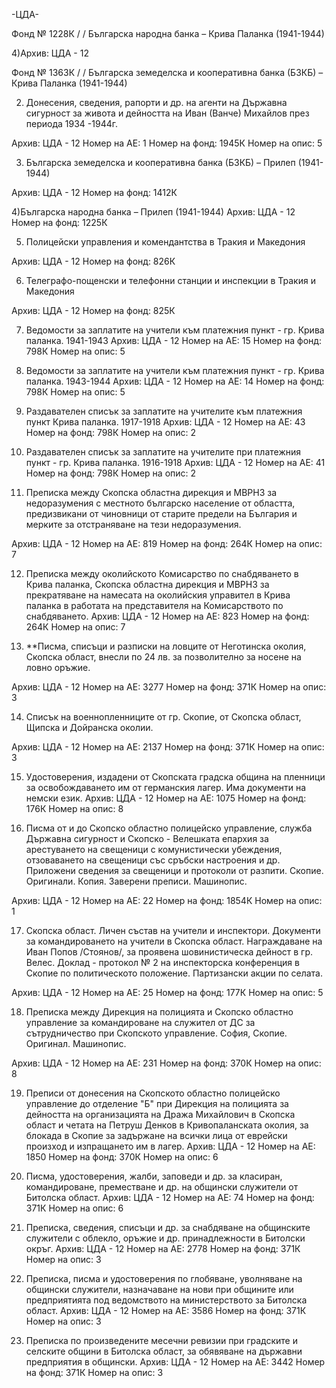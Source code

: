 -ЦДА-

Фонд № 1228К / / Българска народна банка – Крива Паланка (1941-1944)

4)Архив: ЦДА - 12

Фонд № 1363К / / Българска земеделска и кооперативна банка (БЗКБ) – Крива Паланка (1941-1944)


2) Донесения, сведения, рапорти и др. на агенти на Държавна сигурност за живота и дейността на Иван (Ванче) Михайлов през периода 1934 -1944г.


Архив:	ЦДА - 12
Номер на АЕ:	1
Номер на фонд:	1945К	Номер на опис:	5

3) Българска земеделска и кооперативна банка (БЗКБ) – Прилеп (1941-1944)


Архив:	ЦДА - 12
Номер на фонд:	1412К


4)Българска народна банка – Прилеп (1941-1944)
Архив:	ЦДА - 12
Номер на фонд:	1225К


5) Полицейски управления и комендантства в Тракия и Македония


Архив:	ЦДА - 12
Номер на фонд:	826К

6) Телеграфо-пощенски и телефонни станции и инспекции в Тракия и Македония


Архив:	ЦДА - 12
Номер на фонд:	825К

7)  Ведомости за заплатите на учители към платежния пункт - гр. Крива паланка. 1941-1943
Архив:	ЦДА - 12
Номер на АЕ:	15
Номер на фонд:	798К	Номер на опис:	5

8)  Ведомости за заплатите на учители към платежния пункт - гр. Крива паланка. 1943-1944
Архив:	ЦДА - 12
Номер на АЕ:	14
Номер на фонд:	798К	Номер на опис:	5

9)  Раздавателен списък за заплатите на учителите към платежния пункт Крива паланка. 1917-1918
Архив:	ЦДА - 12
Номер на АЕ:	43
Номер на фонд:	798К	Номер на опис:	2

10)  Раздавателен списък за заплатите на учителите при платежния пункт - гр. Крива паланка. 1916-1918
Архив:	ЦДА - 12
Номер на АЕ:	41
Номер на фонд:	798К	Номер на опис:	2

11) Преписка между Скопска областна дирекция и МВРНЗ за недоразумения с местното българско население от областта, предизвикани от чиновници от старите предели на България и мерките за отстраняване на тези недоразумения.


Архив:	ЦДА - 12
Номер на АЕ:	819
Номер на фонд:	264К	Номер на опис:	7

12) Преписка между околийското Комисарство по снабдяването в Крива паланка, Скопска областна дирекция и МВРНЗ за прекратяване на намесата на околийския управител в Крива паланка в работата на представителя на Комисарството по снабдяването.
Архив:	ЦДА - 12
Номер на АЕ:	823
Номер на фонд:	264К	Номер на опис:	7

13) **Писма, списъци и разписки на ловците от Неготинска околия, Скопска област, внесли по 24 лв. за позволително за носене на ловно оръжие.

Архив:	ЦДА - 12
Номер на АЕ:	3277
Номер на фонд:	371К	Номер на опис:	3

14) Списък на военнопленниците от гр. Скопие, от Скопска област, Щипска и Дойранска околии.


Архив:	ЦДА - 12
Номер на АЕ:	2137
Номер на фонд:	371К	Номер на опис:	3

15) Удостоверения, издадени от Скопската градска община на пленници за освобождаването им от германския лагер. Има документи на немски език. Архив:	ЦДА - 12
Номер на АЕ:	1075
Номер на фонд:	176К	Номер на опис:	8


16) Писма от и до Скопско областно полицейско управление, служба Държавна сигурност и Скопско - Велешката епархия за арестуването на свещеници с комунистически убеждения, отзоваването на свещеници със сръбски настроения и др. Приложени сведения за свещеници и протоколи от разпити. Скопие. Оригинали. Копия. Заверени преписи. Машинопис.


Архив:	ЦДА - 12
Номер на АЕ:	22
Номер на фонд:	1854К	Номер на опис:	1


17) Скопска област. Личен състав на учители и инспектори. Документи за командироването на учители в Скопска област. Награждаване на Иван Попов /Стоянов/, за проявена шовинистическа дейност в гр. Велес. Доклад  - протокол № 2 на инспекторска конференция в Скопие по политическото положение. Партизански акции по селата.


Архив:	ЦДА - 12
Номер на АЕ:	25
Номер на фонд:	177К	Номер на опис:	5

18) Преписка между Дирекция на полицията и Скопско областно управление за командироване на служител от ДС за сътрудничество при Скопското управление. София, Скопие. Оригинал. Машинопис.


Архив:	ЦДА - 12
Номер на АЕ:	231
Номер на фонд:	370К	Номер на опис:	8


19) Преписи от донесения на Скопското областно полицейско управление до отделение "Б" при Дирекция на полицията за дейността на организацията на Дража Михайлович в Скопска област и четата на Петруш Денков в Кривопаланската околия, за блокада в Скопие за задържане на всички лица от еврейски произход и изпращането им в лагер.
Архив:	ЦДА - 12
Номер на АЕ:	1850
Номер на фонд:	370К	Номер на опис:	6


20) Писма, удостоверения, жалби, заповеди и др. за класиран, командироване, преместване и др. на общински служители от Битолска област.
Архив:	ЦДА - 12
Номер на АЕ:	74
Номер на фонд:	371К	Номер на опис:	6

21) Преписка, сведения, списъци и др. за снабдяване на общинските служители с облекло, оръжие и др. принадлежности в Битолски окръг.
Архив:	ЦДА - 12
Номер на АЕ:	2778
Номер на фонд:	371К	Номер на опис:	3

22) Преписка, писма и удостоверения по глобяване, уволняване на общински служители, назначаване на нови при общините или предприятията под ведомството на министерството за Битолска област.
Архив:	ЦДА - 12
Номер на АЕ:	3586
Номер на фонд:	371К	Номер на опис:	3

23) Преписка по произведените месечни ревизии при градските и селските общини в Битолска област, за обявяване на държавни предприятия в общински.
Архив:	ЦДА - 12
Номер на АЕ:	3442
Номер на фонд:	371К	Номер на опис:	3









































































































































 


























